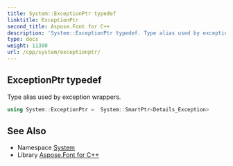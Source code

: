 ```yaml
---
title: System::ExceptionPtr typedef
linktitle: ExceptionPtr
second_title: Aspose.Font for C++
description: 'System::ExceptionPtr typedef. Type alias used by exception wrappers in C++.'
type: docs
weight: 11300
url: /cpp/system/exceptionptr/
---
```

## ExceptionPtr typedef


Type alias used by exception wrappers.

```cpp
using System::ExceptionPtr =  System::SmartPtr<Details_Exception>
```

## See Also

* Namespace [System](../)
* Library [Aspose.Font for C++](../../)
